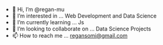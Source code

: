 - 👋 Hi, I’m @regan-mu
- 👀 I’m interested in ... Web Development and Data Science
- 🌱 I’m currently learning ... Js
- 💞️ I’m looking to collaborate on ... Data Science Projects
- 📫 How to reach me ... regansomi@gmail.com

<!---
regan-mu/regan-mu is a ✨ special ✨ repository because its `README.md` (this file) appears on your GitHub profile.
You can click the Preview link to take a look at your changes.
--->
